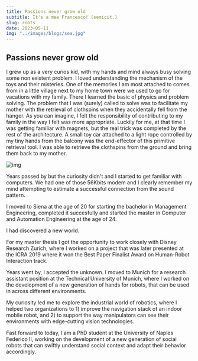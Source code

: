 ```yaml
---
title: Passions never grow old
subtitle: It's a mee Francesco! (semicit.)
slug: roots
date: 2023-05-11
img: "../images/blogs/sea.jpg"
---
```


<H2>Passions never grow old</H2>

I grew up as a very curios kid, with my hands and mind always busy solving some non existent problem.
I loved understanding the mechanism of the toys and their misteries.
One of the memories I am most attached to comes from in a little village next to my home town were we used to go for vacations with my family.
There I learned the basic of physics and problem solving.
The problem that I was (surely) called to solve was to facilitate my mother with the retrieval of clothspins when they accidentally fell from the hanger.
As you can imagine, I felt the responsibility of contributing to my family in the way I felt was more appropriate.
Luckily for me, at that time I was getting familiar with magnets, but the real trick was completed by the rest of the architecture.
A small toy car attached to a light rope controlled by my tiny hands from the balcony was the end-effector of this primitive retrieval tool.
I was able to retrieve the clothspins from the ground and bring them back to my mother.

![img](https://images.pexels.com/photos/35967/mini-cooper-auto-model-vehicle.jpg?cs=srgb&dl=pexels-pixabay-35967.jpg)

Years passed by but the curiosity didn't and I started to get familiar with computers.
We had one of those 56Kbits modem and I clearly remember my mind attempting to estimate a successful connection from the sound pattern.

I moved to Siena at the age of 20 for starting the bachelor in Management Engineering, completed it succesfully and started the master in Computer and Automation Engineering at the age of 24.

I had discovered a new world.

For my master thesis I got the opportunity to work closely with Disney Research Zurich, where I worked on a project that was later presented at the ICRA 2019 where it won the Best Paper Finalist Award on Human-Robot Interaction track.

Years went by, I accepted the unknown. I moved to Munich for a research assistant position at the Technical University of Munich, where I worked on the development of a new generation of hands for robots, that can be used in across different environments.

My curiosity led me to explore the industrial world of robotics, where I helped two organizations to 1) improve the navigation stack of an indoor mobile robot, and 2) to support the way manipulators can see their environments with edge-cutting vision technologies.

Fast forward to today, I am a PhD student at the University of Naples Federico II, working on the development of a new generation of social robots that can swiftly understand social context and adapt their behavior accordingly.
